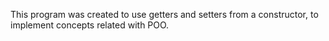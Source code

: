 This program was created to use getters and setters from a constructor, to implement concepts related with POO.
